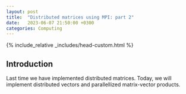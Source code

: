 ```yaml
---
layout:	post
title:	"Distributed matrices using MPI: part 2"
date:	2023-06-07 21:50:00 +0300
categories: Computing
---
```

{% include_relative _includes/head-custom.html %}

## Introduction

Last time we have implemented distributed matrices. Today, we will implement distributed vectors and parallellized matrix-vector products.